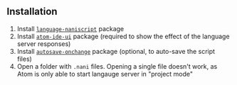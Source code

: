 ## Installation

1. Install [`language-naniscript`](https://atom.io/packages/language-naniscript) package
2. Install [`atom-ide-ui`](https://atom.io/packages/atom-ide-ui) package (required to show the effect of the language server responses)
3. Install [`autosave-onchange`](https://atom.io/packages/autosave-onchange) package (optional, to auto-save the script files)
4. Open a folder with `.nani` files. Opening a single file doesn't work, as Atom is only able to start langauge server in "project mode"
